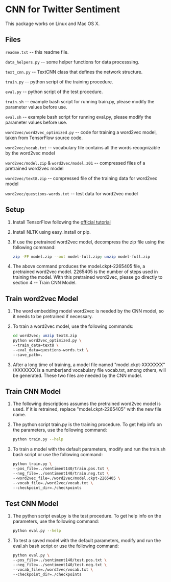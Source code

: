 
# CNN for Twitter Sentiment

This package works on Linux and Mac OS X. 

## Files

`readme.txt` -- this readme file.

`data_helpers.py` -- some helper functions for data processsing.

`text_cnn.py` -- TextCNN class that defines the network structure.

`train.py` -- python script of the training procedure.

`eval.py` -- python script of the test procedure.

`train.sh` -- example bash script for running train.py, please modify the parameter values before use.

`eval.sh` -- example bash script for running eval.py, please modify the parameter values before use.

`word2vec/word2vec_optimized.py` -- code for training a word2vec model, taken from TensorFlow source code.

`word2vec/vocab.txt` -- vocabulary file contains all the words recognizable by the word2vec model

`word2vec/model.zip` & `word2vec/model.z01` -- compressed files of a pretrained word2vec model

`word2vec/text8.zip` -- compressed file of the training data for word2vec model

`word2vec/questions-words.txt` -- test data for word2vec model

## Setup

1. Install TensorFlow following the [official tutorial](https://www.tensorflow.org/versions/master/get_started/os_setup.html)

2. Install NLTK using easy_install or pip.

3. If use the pretrained word2vec model, decompress the zip file using the following command:

   ```bash
   zip -FF model.zip --out model-full.zip; unzip model-full.zip
   ```

4. The above command produces the model.ckpt-2265405 file, a pretrained word2vec model. 2265405 is the number of steps used in training the model. With this pretrained word2vec, please go directly to section 4 -- Train CNN Model.


## Train word2vec Model

1. The word embedding model word2vec is needed by the CNN model, so it needs to be pretrained if necessary.

2. To train a word2vec model, use the following commands:
   
   ```bash
   cd word2vec; unzip text8.zip
   python word2vec_optimized.py \
   --train_data=text8 \
   --eval_data=questions-words.txt \
   --save_path=.
   ```

3. After a long time of training, a model file named "model.ckpt-XXXXXXX" (XXXXXXX is a number)and vocabulary file vocab.txt, among others, will be generated. These two files are needed by the CNN model. 

## Train CNN Model

1. The following descriptions assumes the pretrained word2vec model is used. If it is retrained, replace "model.ckpt-2265405" with the new file name.

2. The python script train.py is the training procedure. To get help info on the parameters, use the following command:

   ```bash
   python train.py --help
   ```

3. To train a model with the default parameters, modify and run the train.sh bash script or use the following command:

   ```bash
   python train.py \
   --pos_file=../sentiment140/train.pos.txt \
   --neg_file=../sentiment140/train.neg.txt \
   --word2vec_file=./word2vec/model.ckpt-2265405 \
   --vocab_file=./word2vec/vocab.txt \
   --checkpoint_dir=./checkpoints
   ```

## Test CNN Model

1. The python script eval.py is the test procedure. To get help info on the parameters, use the following command:

   ```bash
   python eval.py --help
   ```

2. To test a saved model with the default parameters, modify and run the eval.sh bash script or use the following command:

   ```bash
   python eval.py \
   --pos_file=../sentiment140/test.pos.txt \
   --neg_file=../sentiment140/test.neg.txt \
   --vocab_file=./word2vec/vocab.txt \
   --checkpoint_dir=./checkpoints
   ```
